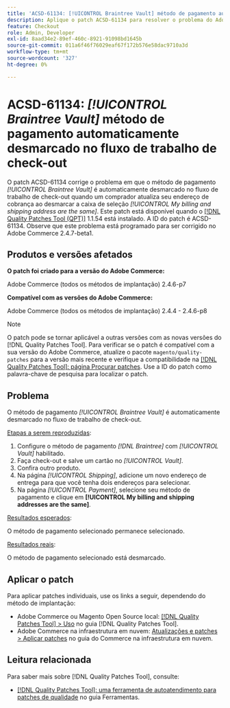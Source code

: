 ```yaml
---
title: 'ACSD-61134: [!UICONTROL Braintree Vault] método de pagamento automaticamente desmarcado no fluxo de trabalho de check-out'
description: Aplique o patch ACSD-61134 para resolver o problema do Adobe Commerce em que o método de pagamento *[!UICONTROL Braintree Vault]* é automaticamente desmarcado no fluxo de trabalho de check-out quando um comprador atualiza o endereço de cobrança ao desmarcar a caixa de seleção *[!UICONTROL My billing and shipping address are the same]*.
feature: Checkout
role: Admin, Developer
exl-id: 8aad34e2-89ef-460c-8921-91098bd1645b
source-git-commit: 011a6f46f76029eaf67f172b576e58dac9710a3d
workflow-type: tm+mt
source-wordcount: '327'
ht-degree: 0%

---
```


# ACSD-61134: *[!UICONTROL Braintree Vault]* método de pagamento automaticamente desmarcado no fluxo de trabalho de check-out

O patch ACSD-61134 corrige o problema em que o método de pagamento *[!UICONTROL Braintree Vault]* é automaticamente desmarcado no fluxo de trabalho de check-out quando um comprador atualiza seu endereço de cobrança ao desmarcar a caixa de seleção *[!UICONTROL My billing and shipping address are the same]*. Este patch está disponível quando o [[!DNL Quality Patches Tool (QPT)]](https://experienceleague.adobe.com/en/docs/commerce-operations/tools/quality-patches-tool/quality-patches-tool-to-self-serve-quality-patches) 1.1.54 está instalado. A ID do patch é ACSD-61134. Observe que este problema está programado para ser corrigido no Adobe Commerce 2.4.7-beta1.

## Produtos e versões afetados

**O patch foi criado para a versão do Adobe Commerce:**

Adobe Commerce (todos os métodos de implantação) 2.4.6-p7

**Compatível com as versões do Adobe Commerce:**

Adobe Commerce (todos os métodos de implantação) 2.4.4 - 2.4.6-p8

>[!NOTE]
>
>O patch pode se tornar aplicável a outras versões com as novas versões do [!DNL Quality Patches Tool]. Para verificar se o patch é compatível com a sua versão do Adobe Commerce, atualize o pacote `magento/quality-patches` para a versão mais recente e verifique a compatibilidade na [[!DNL Quality Patches Tool]: página Procurar patches](https://experienceleague.adobe.com/tools/commerce-quality-patches/index.html). Use a ID do patch como palavra-chave de pesquisa para localizar o patch.

## Problema

O método de pagamento *[!UICONTROL Braintree Vault]* é automaticamente desmarcado no fluxo de trabalho de check-out.

<u>Etapas a serem reproduzidas</u>:

1. Configure o método de pagamento *[!DNL Braintree]* com *[!UICONTROL Vault]* habilitado.
1. Faça check-out e salve um cartão no *[!UICONTROL Vault]*.
1. Confira outro produto.
1. Na página *[!UICONTROL Shipping]*, adicione um novo endereço de entrega para que você tenha dois endereços para selecionar.
1. Na página *[!UICONTROL Payment]*, selecione seu método de pagamento e clique em **[!UICONTROL My billing and shipping addresses are the same]**.

<u>Resultados esperados</u>:

O método de pagamento selecionado permanece selecionado.

<u>Resultados reais</u>:

O método de pagamento selecionado está desmarcado.

## Aplicar o patch

Para aplicar patches individuais, use os links a seguir, dependendo do método de implantação:

* Adobe Commerce ou Magento Open Source local: [[!DNL Quality Patches Tool] > Uso](/help/tools/quality-patches-tool/usage.md) no guia [!DNL Quality Patches Tool].
* Adobe Commerce na infraestrutura em nuvem: [Atualizações e patches > Aplicar patches](https://experienceleague.adobe.com/docs/commerce-cloud-service/user-guide/develop/upgrade/apply-patches.html) no guia do Commerce na infraestrutura em nuvem.

## Leitura relacionada

Para saber mais sobre [!DNL Quality Patches Tool], consulte:

* [[!DNL Quality Patches Tool]: uma ferramenta de autoatendimento para patches de qualidade](/help/tools/quality-patches-tool/quality-patches-tool-to-self-serve-quality-patches.md) no guia Ferramentas.
